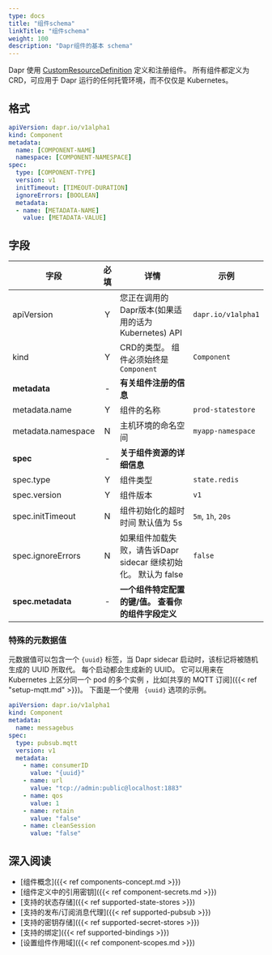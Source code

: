 ```yaml
---
type: docs
title: "组件schema"
linkTitle: "组件schema"
weight: 100
description: "Dapr组件的基本 schema"
---
```


Dapr 使用 [CustomResourceDefinition](https://kubernetes.io/docs/tasks/extend-kubernetes/custom-resources/custom-resource-definitions/) 定义和注册组件。 所有组件都定义为 CRD，可应用于 Dapr 运行的任何托管环境，而不仅仅是 Kubernetes。

## 格式

```yaml
apiVersion: dapr.io/v1alpha1
kind: Component
metadata:
  name: [COMPONENT-NAME]
  namespace: [COMPONENT-NAMESPACE]
spec:
  type: [COMPONENT-TYPE]
  version: v1
  initTimeout: [TIMEOUT-DURATION]
  ignoreErrors: [BOOLEAN]
  metadata:
  - name: [METADATA-NAME]
    value: [METADATA-VALUE]
```

## 字段

| 字段                 | 必填 | 详情                                        | 示例                 |
| ------------------ |:--:| ----------------------------------------- | ------------------ |
| apiVersion         | Y  | 您正在调用的Dapr版本(如果适用的话为 Kubernetes) API      | `dapr.io/v1alpha1` |
| kind               | Y  | CRD的类型。 组件必须始终是 `Component`               | `Component`        |
| **metadata**       | -  | **有关组件注册的信息**                             |                    |
| metadata.name      | Y  | 组件的名称                                     | `prod-statestore`  |
| metadata.namespace | N  | 主机环境的命名空间                                 | `myapp-namespace`  |
| **spec**           | -  | **关于组件资源的详细信息**                           |                    |
| spec.type          | Y  | 组件类型                                      | `state.redis`      |
| spec.version       | Y  | 组件版本                                      | `v1`               |
| spec.initTimeout   | N  | 组件初始化的超时时间 默认值为 5s                        | `5m`, `1h`, `20s`  |
| spec.ignoreErrors  | N  | 如果组件加载失败，请告诉Dapr sidecar 继续初始化。 默认为 false | `false`            |
| **spec.metadata**  | -  | **一个组件特定配置的键/值。 查看你的组件字段定义**              |                    |

### 特殊的元数据值

元数据值可以包含一个 `{uuid}` 标签，当 Dapr sidecar 启动时，该标记将被随机生成的 UUID 所取代。 每个启动都会生成新的 UUID。 它可以用来在 Kubernetes 上区分同一个 pod 的多个实例 ，比如[共享的 MQTT 订阅]({{< ref "setup-mqtt.md" >}})。 下面是一个使用 ` {uuid}` 选项的示例。

```yaml
apiVersion: dapr.io/v1alpha1
kind: Component
metadata:
  name: messagebus
spec:
  type: pubsub.mqtt
  version: v1
  metadata:
    - name: consumerID
      value: "{uuid}"
    - name: url
      value: "tcp://admin:public@localhost:1883"
    - name: qos
      value: 1
    - name: retain
      value: "false"
    - name: cleanSession
      value: "false"
```

## 深入阅读
- [组件概念]({{< ref components-concept.md >}})
- [组件定义中的引用密钥]({{< ref component-secrets.md >}})
- [支持的状态存储]({{< ref supported-state-stores >}})
- [支持的发布/订阅消息代理]({{< ref supported-pubsub >}})
- [支持的密钥存储]({{< ref supported-secret-stores >}})
- [支持的绑定]({{< ref supported-bindings >}})
- [设置组件作用域]({{< ref component-scopes.md >}})
